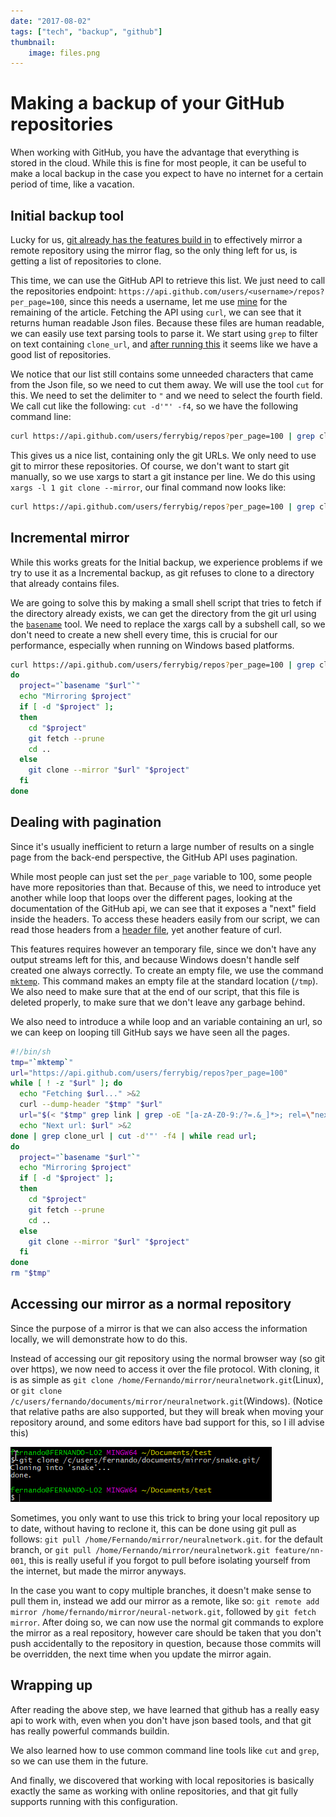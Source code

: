 ```yaml
---
date: "2017-08-02"
tags: ["tech", "backup", "github"]
thumbnail: 
    image: files.png
---
```


# Making a backup of your GitHub repositories

When working with GitHub, you have the advantage that everything is stored in the cloud. While this is fine for most people, it can be useful to make a local backup in the case you expect to have no internet for a certain period of time, like a vacation.

## Initial backup tool

Lucky for us, [git already has the features build in](https://git-scm.com/docs/git-clone#git-clone---mirror) to effectively mirror a remote repository using the mirror flag, so the only thing left for us, is getting a list of repositories to clone.

This time, we can use the GitHub API to retrieve this list. We just need to call the repositories endpoint: `https://api.github.com/users/<username>/repos?per_page=100`, since this needs a username, let me use [mine]( https://api.github.com/users/ferrybig/repos?per_page=100) for the remaining of the article. Fetching the API using `curl`, we can see that it returns human readable Json files. Because these files are human readable, we can easily use text parsing tools to parse it. We start using `grep` to filter on text containing `clone_url`, and [after running this](https://gist.github.com/ferrybig/5e62bffd15ac6c49dfde871e14fa2d79) it seems like we have a good list of repositories.

We notice that our list still contains some unneeded characters that came from the Json file, so we need to cut them away. We will use the tool `cut` for this. We need to set the delimiter to `"` and we need to select the fourth field. We call cut like the following: `cut -d'"' -f4`, so we have the following command line:

```sh
curl https://api.github.com/users/ferrybig/repos?per_page=100 | grep clone_url | cut -d'"' -f4
```

This gives us a nice list, containing only the git URLs. We only need to use git to mirror these repositories. Of course, we don't want to start git manually, so we use xargs to start a git instance per line. We do this using `xargs -l 1 git clone --mirror`, our final command now looks like:

```sh
curl https://api.github.com/users/ferrybig/repos?per_page=100 | grep clone_url | cut -d'"' -f4 | xargs -l 1 git clone --mirror
```

## Incremental mirror

While this works greats for the Initial backup, we experience problems if we try to use it as a Incremental backup, as git refuses to clone to a directory that already contains files.

We are going to solve this by making a small shell script that tries to fetch if the directory already exists, we can get the directory from the git url using the [`basename`](https://linux.die.net/man/1/basename) tool. We need to replace the xargs call by a subshell call, so we don't need to create a new shell every time, this is crucial for our performance, especially when running on Windows based platforms.

```bash
curl https://api.github.com/users/ferrybig/repos?per_page=100 | grep clone_url | cut -d'"' -f4 | while read url;
do
  project="`basename "$url"`"
  echo "Mirroring $project"
  if [ -d "$project" ]; 
  then
    cd "$project"
    git fetch --prune
    cd ..
  else
    git clone --mirror "$url" "$project"
  fi
done
```

## Dealing with pagination

Since it's usually inefficient to return a large number of results on a single page from the back-end perspective, the GitHub API uses pagination.

While most people can just set the `per_page` variable to 100, some people have more repositories than that. Because of this, we need to introduce yet another while loop that loops over the different pages, looking at the documentation of the GitHub api, we can see that it exposes a "next" field inside the headers. To access these headers easily from our script, we can read those headers from a [header file](/tech/curl-header-file), yet another feature of curl.

This features requires however an temporary file, since we don't have any output streams left for this, and because Windows doesn't handle self created one always correctly. To create an empty file, we use the command [`mktemp`](https://linux.die.net/man/1/mktemp). This command makes an empty file at the standard location (`/tmp`). We also need to make sure that at the end of our script, that this file is deleted properly, to make sure that we don't leave any garbage behind.

We also need to introduce a while loop and an variable containing an url, so we can keep on looping till GitHub says we have seen all the pages.

```bash
#!/bin/sh
tmp="`mktemp`"
url="https://api.github.com/users/ferrybig/repos?per_page=100"
while [ ! -z "$url" ]; do
  echo "Fetching $url..." >&2
  curl --dump-header "$tmp" "$url"
  url="$(< "$tmp" grep link | grep -oE "[a-zA-Z0-9:/?=.&_]*>; rel=\"next\"" | cut -d'>' -f1)"
  echo "Next url: $url" >&2
done | grep clone_url | cut -d'"' -f4 | while read url;
do
  project="`basename "$url"`"
  echo "Mirroring $project"
  if [ -d "$project" ]; 
  then
    cd "$project"
    git fetch --prune
    cd ..
  else
    git clone --mirror "$url" "$project"
  fi
done
rm "$tmp"
```

## Accessing our mirror as a normal repository

Since the purpose of a mirror is that we can also access the information locally, we will demonstrate how to do this.

Instead of accessing our git repository using the normal browser way (so git over https), we now need to access it over the file protocol. With cloning, it is as simple as `git clone /home/Fernando/mirror/neuralnetwork.git`(Linux), or `git clone /c/users/fernando/documents/mirror/neuralnetwork.git`(Windows). (Notice that relative paths are also supported, but they will break when moving your repository around, and some editors have bad support for this, so I ill advise this)

![Git cloning a local repository using an absolute path](cloning.png)

Sometimes, you only want to use this trick to bring your local repository up to date, without having to reclone it, this can be done using git pull as follows: `git pull /home/Fernando/mirror/neuralnetwork.git`. for the default branch, or `git pull /home/Fernando/mirror/neuralnetwork.git feature/nn-001`, this is really useful if you forgot to pull before isolating yourself from the internet, but made the mirror anyways.

In the case you want to copy multiple branches, it doesn't make sense to pull them in, instead we add our mirror as a remote, like so: `git remote add mirror /home/fernando/mirror/neural-network.git`, followed by `git fetch mirror`. After doing so, we can now use the normal git commands to explore the mirror as a real repository, however care should be taken that you don't push accidentally to the repository in question, because those commits will be overridden, the next time when you update the mirror again.

## Wrapping up

After reading the above step, we have learned that github has a really easy api to work with, even when you don't have json based tools, and that git has really powerful commands buildin.

We also learned how to use common command line tools like `cut` and `grep`,  so we can use them in the future.

And finally, we discovered that working with local repositories is basically exactly the same as working with online repositories, and that git fully supports running with this configuration.
